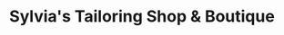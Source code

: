 ---
title: "Sylvia's Tailoring Shop & Boutique"
url: /saranac-lake/sylvias-tailoring-shop-and-boutique/
shop: clothes
---
